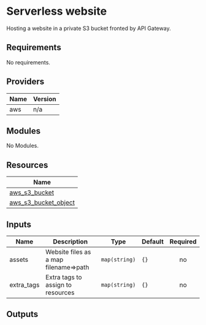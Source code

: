 # Serverless website

Hosting a website in a private S3 bucket fronted by API Gateway.

## Requirements

No requirements.

## Providers

| Name | Version |
|------|---------|
| aws | n/a |

## Modules

No Modules.

## Resources

| Name |
|------|
| [aws_s3_bucket](https://registry.terraform.io/providers/hashicorp/aws/latest/docs/resources/s3_bucket) |
| [aws_s3_bucket_object](https://registry.terraform.io/providers/hashicorp/aws/latest/docs/resources/s3_bucket_object) |

## Inputs

| Name | Description | Type | Default | Required |
|------|-------------|------|---------|:--------:|
| assets | Website files as a map filename=>path | `map(string)` | `{}` | no |
| extra\_tags | Extra tags to assign to resources | `map(string)` | `{}` | no |

## Outputs

